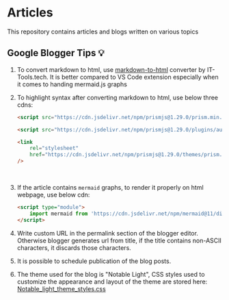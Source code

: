 # Articles

This repository contains articles and blogs written on various topics

## Google Blogger Tips :bulb:

1. To convert markdown to html, use [markdown-to-html](https://it-tools.tech/markdown-to-html) converter by IT-Tools.tech. It is better compared to VS Code extension especially when it comes to handing mermaid.js graphs

1. To highlight syntax after converting markdown to html, use below three cdns:

    ```html
    <script src="https://cdn.jsdelivr.net/npm/prismjs@1.29.0/prism.min.js"></script>

    <script src="https://cdn.jsdelivr.net/npm/prismjs@1.29.0/plugins/autoloader/prism-autoloader.min.js"></script>

    <link
        rel="stylesheet"
        href="https://cdn.jsdelivr.net/npm/prismjs@1.29.0/themes/prism.min.css"
    />
    ```

    </br>

1. If the article contains `mermaid` graphs, to render it properly on html webpage, use below cdn:

    ```html
    <script type="module">
        import mermaid from 'https://cdn.jsdelivr.net/npm/mermaid@11/dist/mermaid.esm.min.mjs';
    </script>
    ```

1. Write custom URL in the permalink section of the blogger editor. Otherwise blogger generates url from title, if the title contains non-ASCII characters, it discards those characters.

1. It is possible to schedule publication of the blog posts.

1. The theme used for the blog is "Notable Light", CSS styles used to customize the appearance and layout of the theme are stored here: [Notable_light_theme_styles.css](./Google_Blogger/Notable_light_theme_styles.css)
